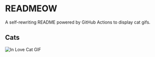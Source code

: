 # READMEOW

A self-rewriting README powered by GitHub Actions to display cat gifs.

## Cats

![In Love Cat GIF](https://media2.giphy.com/media/v1.Y2lkPTlhY2QwMmRhYWIwYmlxdjk2cHlqMGp5OWFzeGZyeDJiM2hneTR5dmV1M2l2NjQ2MiZlcD12MV9naWZzX3NlYXJjaCZjdD1n/MDJ9IbxxvDUQM/200.gif)
